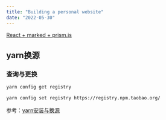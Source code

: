 ```yaml
---
title: "Building a personal website"
date: "2022-05-30"
---
```


[React + marked + prism.js](https://codesandbox.io/s/6wnxzllymr?file=/src/index.js)

## yarn换源

### 查询与更换

```bash
yarn config get registry

yarn config set registry https://registry.npm.taobao.org/
```

参考：[yarn安装与换源](https://www.cnblogs.com/develon/p/13814675.html)
